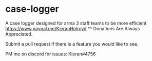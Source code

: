 # case-logger
A case logger designed for arma 3 staff teams to be more efficient
https://www.paypal.me/KieranHolroyd
^^ Donations Are Always Appreciated.

Submit a pull request if there is a feature you would like to see.

PM me on discord for issues: Kieran#4756
